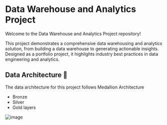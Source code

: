 # Data Warehouse and Analytics Project
Welcome to the Data Warehouse and Analytics Project repository! 

This project demonstrates a comprehensive data warehousing and analytics solution, from building a data warehouse to generating actionable insights. Designed as a portfolio project, it highlights industry best practices in data engineering and analytics.

## Data Architecture 📐
The data architecture for this project follows Medallion Architecture 
- Bronze
- Silver
- Gold layers

![image](https://github.com/user-attachments/assets/f2bbc850-7383-4f6b-bcad-a3bbaa3d552b)
